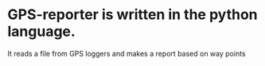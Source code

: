 # GPS-reporter is written in the python language.
It reads a file from GPS loggers and makes a report based on way points

